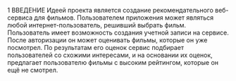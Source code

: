1 ВВЕДЕНИЕ
Идеей проекта является создание рекомендательного веб-сервиса для фильмов. Пользователем приложения может являться любой интернет-пользователь, решивший выбрать фильм. Пользователь имеет возможность создания учетной записи на сервисе. После авторизации он может оценивать фильмы, которые он уже посмотрел. По результатам его оценок сервис подбирает пользователей со схожими интересами, и на основании их оценок, предлагает пользователю фильмы с высоким рейтингом, которые он ещё не смотрел. 
